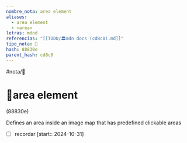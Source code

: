 ```yaml
---
nombre_nota: area element
aliases:
  - area element
  - <area>
letras: mdnd
referencias: "[[TODO/🏛️mdn docs (cd8c0).md]]"
tipo_nota: 📑
hash: 88830e
parent_hash: cd8c0
---
```


#nota/📑

# 📑area element
<div class="hash">(88830e)</div>

Defines an area inside an image map that has predefined clickable areas

- [ ] recordar  [start:: 2024-10-31]
